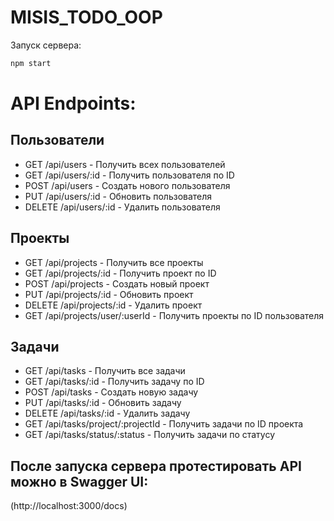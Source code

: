 ﻿# MISIS_TODO_OOP
Запуск сервера: 
```bash
npm start
```
# API Endpoints:

## Пользователи
- GET /api/users - Получить всех пользователей
- GET /api/users/:id - Получить пользователя по ID
- POST /api/users - Создать нового пользователя
- PUT /api/users/:id - Обновить пользователя
- DELETE /api/users/:id - Удалить пользователя
## Проекты
- GET /api/projects - Получить все проекты
- GET /api/projects/:id - Получить проект по ID
- POST /api/projects - Создать новый проект
- PUT /api/projects/:id - Обновить проект
- DELETE /api/projects/:id - Удалить проект
- GET /api/projects/user/:userId - Получить проекты по ID пользователя
## Задачи
- GET /api/tasks - Получить все задачи
- GET /api/tasks/:id - Получить задачу по ID
- POST /api/tasks - Создать новую задачу
- PUT /api/tasks/:id - Обновить задачу
- DELETE /api/tasks/:id - Удалить задачу
- GET /api/tasks/project/:projectId - Получить задачи по ID проекта
- GET /api/tasks/status/:status - Получить задачи по статусу


## После запуска сервера протестировать API можно в Swagger UI: 
(http://localhost:3000/docs)
